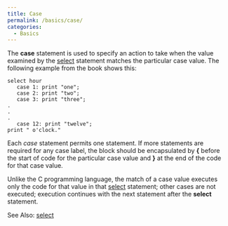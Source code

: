 ```yaml
---
title: Case
permalink: /basics/case/
categories: 
  - Basics
---
```


The **case** statement is used to specify an action to take when the
value examined by the [select](select) statement matches the
particular case value. The following example from the book shows this:

    select hour
       case 1: print "one";
       case 2: print "two";
       case 3: print "three";
    .
    .
    .
       case 12: print "twelve";
    print " o'clock."

Each *case* statement permits one statement. If more statements are
required for any case label, the block should be encapsulated by **{**
before the start of code for the particular case value and **}** at the
end of the code for that case value.

Unlike the C programming language, the match of a case value executes
only the code for that value in that [select](select)
statement; other cases are not executed; execution continues with the
next statement after the **select** statement.

See Also: [select](select)
